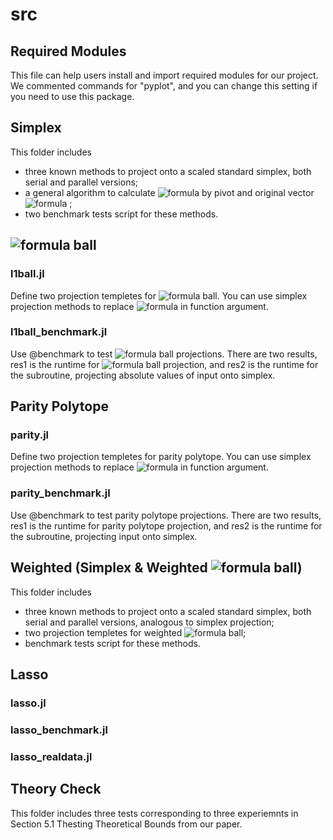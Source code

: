 # src

## Required Modules
This file can help users install and import required modules for our project. We commented commands for "pyplot", and you can change this setting if you need to use this package.

## Simplex
This folder includes
- three known methods to project onto a scaled standard simplex, both serial and parallel versions;
- a general algorithm to calculate ![formula](https://render.githubusercontent.com/render/math?math=v^*) by pivot and original vector ![formula](https://render.githubusercontent.com/render/math?math=d) ;
- two benchmark tests script for these methods.

## ![formula](https://render.githubusercontent.com/render/math?math=\ell_1) ball

### l1ball.jl
Define two projection templetes for ![formula](https://render.githubusercontent.com/render/math?math=\ell_1) ball. You can use simplex projection methods to replace ![formula](https://render.githubusercontent.com/render/math?math=f) in function argument.

### l1ball_benchmark.jl
Use @benchmark to test ![formula](https://render.githubusercontent.com/render/math?math=\ell_1) ball projections. There are two results, res1 is the runtime for ![formula](https://render.githubusercontent.com/render/math?math=\ell_1) ball projection, and res2 is the runtime for the subroutine, projecting absolute values of input onto simplex.

## Parity Polytope

### parity.jl
Define two projection templetes for parity polytope. You can use simplex projection methods to replace ![formula](https://render.githubusercontent.com/render/math?math=fun) in function argument.

### parity_benchmark.jl
Use @benchmark to test parity polytope projections. There are two results, res1 is the runtime for parity polytope projection, and res2 is the runtime for the subroutine, projecting input onto simplex.


## Weighted (Simplex & Weighted ![formula](https://render.githubusercontent.com/render/math?math=\ell_1) ball)
This folder includes
- three known methods to project onto a scaled standard simplex, both serial and parallel versions, analogous to simplex projection;
- two projection templetes for weighted ![formula](https://render.githubusercontent.com/render/math?math=\ell_1) ball;
- benchmark tests script for these methods.

## Lasso

### lasso.jl

### lasso_benchmark.jl

### lasso_realdata.jl

## Theory Check
This folder includes three tests corresponding to three experiemnts in Section 5.1 Thesting Theoretical Bounds from our paper.
